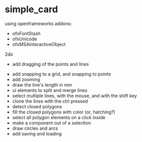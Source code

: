 simple_card
===========

using openframeworks addons:
- ofxFontStash
- ofxUnicode
- ofxMSAInteractiveObject

2do
+ add dragging of the points and lines
- add snapping to a grid, and snapping to points
- add zooming
- draw the line's length in mm
- ui elements to split and merge lines
- select multiple lines, with the mouse, and with the shift key
- clone the lines with the ctrl pressed
- detect closed polygons
- fill the closed polygons with color (or, hatching?)
- select all polygon elements on a click inside
- make a component out of a selection
- draw circles and arcs
- add saving and loading
